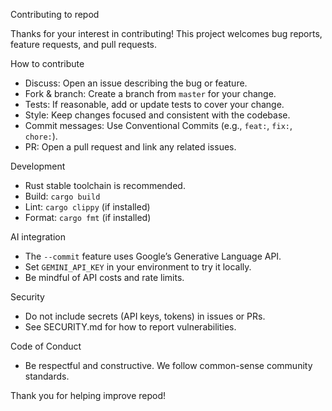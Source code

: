 Contributing to repod

Thanks for your interest in contributing! This project welcomes bug reports, feature requests, and pull requests.

How to contribute
- Discuss: Open an issue describing the bug or feature.
- Fork & branch: Create a branch from `master` for your change.
- Tests: If reasonable, add or update tests to cover your change.
- Style: Keep changes focused and consistent with the codebase.
- Commit messages: Use Conventional Commits (e.g., `feat:`, `fix:`, `chore:`).
- PR: Open a pull request and link any related issues.

Development
- Rust stable toolchain is recommended.
- Build: `cargo build`
- Lint: `cargo clippy` (if installed)
- Format: `cargo fmt` (if installed)

AI integration
- The `--commit` feature uses Google’s Generative Language API.
- Set `GEMINI_API_KEY` in your environment to try it locally.
- Be mindful of API costs and rate limits.

Security
- Do not include secrets (API keys, tokens) in issues or PRs.
- See SECURITY.md for how to report vulnerabilities.

Code of Conduct
- Be respectful and constructive. We follow common-sense community standards.

Thank you for helping improve repod!

